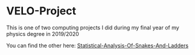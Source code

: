 # VELO-Project

This is one of two computing projects I did during my final year of my physics degree in 2019/2020

You can find the other here: [Statistical-Analysis-Of-Snakes-And-Ladders](https://github.com/Deijin27/Statistical-Analysis-Of-Snakes-And-Ladders)
